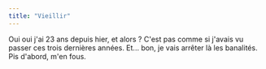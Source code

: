 ```yaml
---
title: "Vieillir"
---
```


Oui oui j'ai 23 ans depuis hier, et alors ? C'est pas comme si j'avais vu
passer ces trois dernières années. Et... bon, je vais arrêter là les
banalités. Pis d'abord, m'en fous.

